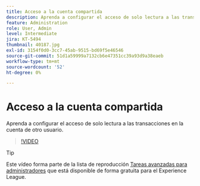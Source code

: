 ```yaml
---
title: Acceso a la cuenta compartida
description: Aprenda a configurar el acceso de solo lectura a las transacciones en la cuenta de otro usuario
feature: Administration
role: User, Admin
level: Intermediate
jira: KT-5494
thumbnail: 40187.jpg
exl-id: 3154f0d0-3cc7-45ab-9515-bd69f5e46546
source-git-commit: 51d1a59999a7132cb6e47351cc39a93d9a38eaeb
workflow-type: tm+mt
source-wordcount: '52'
ht-degree: 0%

---
```


# Acceso a la cuenta compartida

Aprenda a configurar el acceso de solo lectura a las transacciones en la cuenta de otro usuario.

>[!VIDEO](https://video.tv.adobe.com/v/40187?quality=12&learn=on&hidetitle=true)

>[!TIP]
>
>Este vídeo forma parte de la lista de reproducción [Tareas avanzadas para administradores](https://experienceleague.adobe.com/en/playlists/acrobat-sign-perform-advanced-tasks-administrators) que está disponible de forma gratuita para el Experience League.
